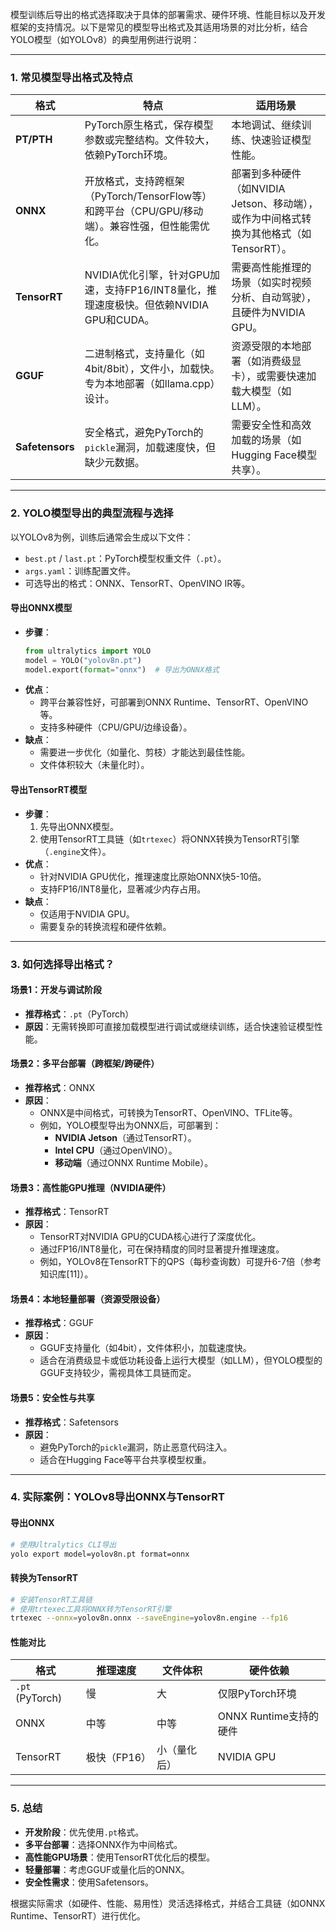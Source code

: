 模型训练后导出的格式选择取决于具体的部署需求、硬件环境、性能目标以及开发框架的支持情况。以下是常见的模型导出格式及其适用场景的对比分析，结合YOLO模型（如YOLOv8）的典型用例进行说明：

---

### **1. 常见模型导出格式及特点**
| **格式**       | **特点**                                                                 | **适用场景**                                                                 |
|----------------|--------------------------------------------------------------------------|-----------------------------------------------------------------------------|
| **PT/PTH**     | PyTorch原生格式，保存模型参数或完整结构。文件较大，依赖PyTorch环境。                          | 本地调试、继续训练、快速验证模型性能。                                           |
| **ONNX**       | 开放格式，支持跨框架（PyTorch/TensorFlow等）和跨平台（CPU/GPU/移动端）。兼容性强，但性能需优化。             | 部署到多种硬件（如NVIDIA Jetson、移动端），或作为中间格式转换为其他格式（如TensorRT）。 |
| **TensorRT**   | NVIDIA优化引擎，针对GPU加速，支持FP16/INT8量化，推理速度极快。但依赖NVIDIA GPU和CUDA。                        | 需要高性能推理的场景（如实时视频分析、自动驾驶），且硬件为NVIDIA GPU。              |
| **GGUF**       | 二进制格式，支持量化（如4bit/8bit），文件小，加载快。专为本地部署（如llama.cpp）设计。                         | 资源受限的本地部署（如消费级显卡），或需要快速加载大模型（如LLM）。                  |
| **Safetensors**| 安全格式，避免PyTorch的`pickle`漏洞，加载速度快，但缺少元数据。                                     | 需要安全性和高效加载的场景（如Hugging Face模型共享）。                             |

---

### **2. YOLO模型导出的典型流程与选择**
以YOLOv8为例，训练后通常会生成以下文件：
- `best.pt` / `last.pt`：PyTorch模型权重文件（`.pt`）。
- `args.yaml`：训练配置文件。
- 可选导出的格式：ONNX、TensorRT、OpenVINO IR等。

#### **导出ONNX模型**
- **步骤**：
  ```python
  from ultralytics import YOLO
  model = YOLO("yolov8n.pt")
  model.export(format="onnx")  # 导出为ONNX格式
  ```
- **优点**：
  - 跨平台兼容性好，可部署到ONNX Runtime、TensorRT、OpenVINO等。
  - 支持多种硬件（CPU/GPU/边缘设备）。
- **缺点**：
  - 需要进一步优化（如量化、剪枝）才能达到最佳性能。
  - 文件体积较大（未量化时）。

#### **导出TensorRT模型**
- **步骤**：
  1. 先导出ONNX模型。
  2. 使用TensorRT工具链（如`trtexec`）将ONNX转换为TensorRT引擎（`.engine`文件）。
- **优点**：
  - 针对NVIDIA GPU优化，推理速度比原始ONNX快5-10倍。
  - 支持FP16/INT8量化，显著减少内存占用。
- **缺点**：
  - 仅适用于NVIDIA GPU。
  - 需要复杂的转换流程和硬件依赖。

---

### **3. 如何选择导出格式？**
#### **场景1：开发与调试阶段**
- **推荐格式**：`.pt`（PyTorch）
- **原因**：无需转换即可直接加载模型进行调试或继续训练，适合快速验证模型性能。

#### **场景2：多平台部署（跨框架/跨硬件）**
- **推荐格式**：ONNX
- **原因**：
  - ONNX是中间格式，可转换为TensorRT、OpenVINO、TFLite等。
  - 例如，YOLO模型导出为ONNX后，可部署到：
    - **NVIDIA Jetson**（通过TensorRT）。
    - **Intel CPU**（通过OpenVINO）。
    - **移动端**（通过ONNX Runtime Mobile）。

#### **场景3：高性能GPU推理（NVIDIA硬件）**
- **推荐格式**：TensorRT
- **原因**：
  - TensorRT对NVIDIA GPU的CUDA核心进行了深度优化。
  - 通过FP16/INT8量化，可在保持精度的同时显著提升推理速度。
  - 例如，YOLOv8在TensorRT下的QPS（每秒查询数）可提升6-7倍（参考知识库[11]）。

#### **场景4：本地轻量部署（资源受限设备）**
- **推荐格式**：GGUF
- **原因**：
  - GGUF支持量化（如4bit），文件体积小，加载速度快。
  - 适合在消费级显卡或低功耗设备上运行大模型（如LLM），但YOLO模型的GGUF支持较少，需视具体工具链而定。

#### **场景5：安全性与共享**
- **推荐格式**：Safetensors
- **原因**：
  - 避免PyTorch的`pickle`漏洞，防止恶意代码注入。
  - 适合在Hugging Face等平台共享模型权重。

---

### **4. 实际案例：YOLOv8导出ONNX与TensorRT**
#### **导出ONNX**
```bash
# 使用Ultralytics CLI导出
yolo export model=yolov8n.pt format=onnx
```

#### **转换为TensorRT**
```bash
# 安装TensorRT工具链
# 使用trtexec工具将ONNX转为TensorRT引擎
trtexec --onnx=yolov8n.onnx --saveEngine=yolov8n.engine --fp16
```

#### **性能对比**
| **格式**       | **推理速度** | **文件体积** | **硬件依赖**         |
|----------------|--------------|--------------|----------------------|
| `.pt` (PyTorch) | 慢           | 大           | 仅限PyTorch环境      |
| ONNX           | 中等         | 中等         | ONNX Runtime支持的硬件 |
| TensorRT       | 极快（FP16） | 小（量化后） | NVIDIA GPU           |

---

### **5. 总结**
- **开发阶段**：优先使用`.pt`格式。
- **多平台部署**：选择ONNX作为中间格式。
- **高性能GPU场景**：使用TensorRT优化后的模型。
- **轻量部署**：考虑GGUF或量化后的ONNX。
- **安全性需求**：使用Safetensors。

根据实际需求（如硬件、性能、易用性）灵活选择格式，并结合工具链（如ONNX Runtime、TensorRT）进行优化。